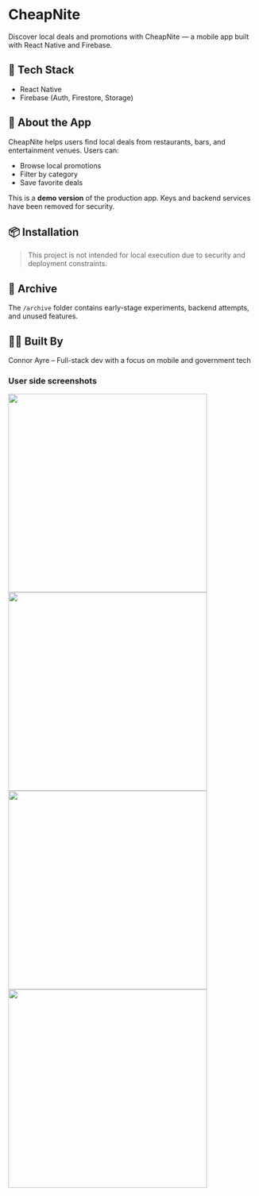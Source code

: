 # CheapNite

Discover local deals and promotions with CheapNite — a mobile app built with React Native and Firebase.

## 🔧 Tech Stack

- React Native
- Firebase (Auth, Firestore, Storage)

## 🚀 About the App

CheapNite helps users find local deals from restaurants, bars, and entertainment venues. Users can:

- Browse local promotions
- Filter by category
- Save favorite deals

This is a **demo version** of the production app. Keys and backend services have been removed for security.

## 📦 Installation

> This project is not intended for local execution due to security and deployment constraints.

## 📂 Archive

The `/archive` folder contains early-stage experiments, backend attempts, and unused features.

## 👨‍💻 Built By

Connor Ayre – Full-stack dev with a focus on mobile and government tech

### User side screenshots

<img src="https://github.com/user-attachments/assets/a8e8012d-5a0d-420c-88bd-735ed52e0023" width="400" />
<img src="https://github.com/user-attachments/assets/1fae5fc3-02cf-4474-a291-880085375730" width="400" />
<img src="https://github.com/user-attachments/assets/d88be2ac-68ba-48b9-b6e1-d6e0a8fb96ac" width="400" />
<img src="https://github.com/user-attachments/assets/66194455-59d8-41e0-a6c4-fd1161d77b58" width="400" />


